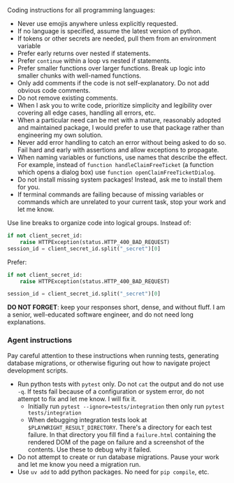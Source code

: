 
Coding instructions for all programming languages:

- Never use emojis anywhere unless explicitly requested.
- If no language is specified, assume the latest version of python.
- If tokens or other secrets are needed, pull them from an environment variable
- Prefer early returns over nested if statements.
- Prefer `continue` within a loop vs nested if statements.
- Prefer smaller functions over larger functions. Break up logic into smaller chunks with well-named functions.
- Only add comments if the code is not self-explanatory. Do not add obvious code comments.
- Do not remove existing comments.
- When I ask you to write code, prioritize simplicity and legibility over covering all edge cases, handling all errors, etc.
- When a particular need can be met with a mature, reasonably adopted and maintained package, I would prefer to use that package rather than engineering my own solution.
- Never add error handling to catch an error without being asked to do so. Fail hard and early with assertions and allow exceptions to propagate.
- When naming variables or functions, use names that describe the effect. For example, instead of `function handleClaimFreeTicket` (a function which opens a dialog box) use `function openClaimFreeTicketDialog`.
- Do not install missing system packages! Instead, ask me to install them for you.
- If terminal commands are failing because of missing variables or commands which are unrelated to your current task, stop your work and let me know.

Use line breaks to organize code into logical groups. Instead of:

```python
if not client_secret_id:
    raise HTTPException(status.HTTP_400_BAD_REQUEST)
session_id = client_secret_id.split("_secret")[0]
```

Prefer:

```python
if not client_secret_id:
    raise HTTPException(status.HTTP_400_BAD_REQUEST)

session_id = client_secret_id.split("_secret")[0]
```

**DO NOT FORGET**: keep your responses short, dense, and without fluff. I am a senior, well-educated software engineer, and do not need long explanations.

### Agent instructions

Pay careful attention to these instructions when running tests, generating database migrations, or otherwise figuring out how to navigate project development scripts.

- Run python tests with `pytest` only. Do not `cat` the output and do not use `-q`. If tests fail because of a configuration or system error, do not attempt to fix and let me know. I will fix it.
  - Initially run `pytest --ignore=tests/integration` then only run `pytest tests/integration`
  - When debugging integration tests look at `$PLAYWRIGHT_RESULT_DIRECTORY`. There's a directory for each test failure. In that directory you fill find a `failure.html` containing the rendered DOM of the page on failure and a screenshot of the contents. Use these to debug why it failed.
- Do not attempt to create or run database migrations. Pause your work and let me know you need a migration run.
- Use `uv add` to add python packages. No need for `pip compile`, etc.
